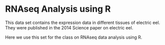 # RNAseq Analysis using R

This data set contains the expression data in different tissues of electric eel.  They were published in the 2014 Science paper on electric eel.  

Here we use this set for the class on RNAseq data analysis using R.

